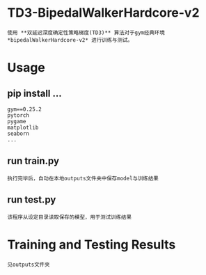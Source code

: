 # TD3-BipedalWalkerHardcore-v2
    使用 **双延迟深度确定性策略梯度(TD3)** 算法对于gym经典环境 *bipedalWalkerHardcore-v2* 进行训练与测试。

# Usage
## pip install ...
    gym==0.25.2
    pytorch
    pygame
    matplotlib
    seaborn
    ...
## run train.py
    执行完毕后，自动在本地outputs文件夹中保存model与训练结果

## run test.py
    该程序从设定目录读取保存的模型，用于测试训练结果

# Training and Testing Results
    见outputs文件夹

